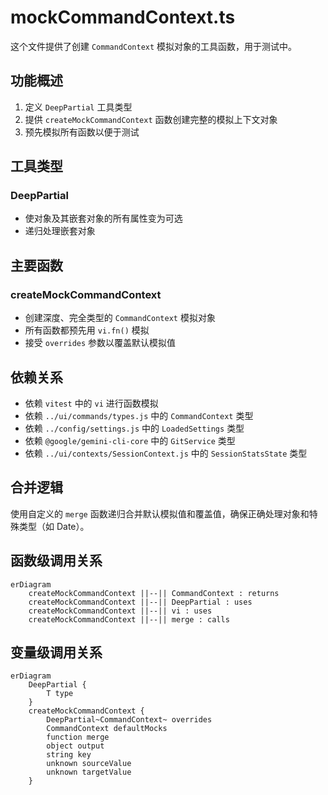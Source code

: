 # mockCommandContext.ts

这个文件提供了创建 `CommandContext` 模拟对象的工具函数，用于测试中。

## 功能概述

1. 定义 `DeepPartial` 工具类型
2. 提供 `createMockCommandContext` 函数创建完整的模拟上下文对象
3. 预先模拟所有函数以便于测试

## 工具类型

### DeepPartial
- 使对象及其嵌套对象的所有属性变为可选
- 递归处理嵌套对象

## 主要函数

### createMockCommandContext
- 创建深度、完全类型的 `CommandContext` 模拟对象
- 所有函数都预先用 `vi.fn()` 模拟
- 接受 `overrides` 参数以覆盖默认模拟值

## 依赖关系

- 依赖 `vitest` 中的 `vi` 进行函数模拟
- 依赖 `../ui/commands/types.js` 中的 `CommandContext` 类型
- 依赖 `../config/settings.js` 中的 `LoadedSettings` 类型
- 依赖 `@google/gemini-cli-core` 中的 `GitService` 类型
- 依赖 `../ui/contexts/SessionContext.js` 中的 `SessionStatsState` 类型

## 合并逻辑

使用自定义的 `merge` 函数递归合并默认模拟值和覆盖值，确保正确处理对象和特殊类型（如 Date）。

## 函数级调用关系

```mermaid
erDiagram
    createMockCommandContext ||--|| CommandContext : returns
    createMockCommandContext ||--|| DeepPartial : uses
    createMockCommandContext ||--|| vi : uses
    createMockCommandContext ||--|| merge : calls
```

## 变量级调用关系

```mermaid
erDiagram
    DeepPartial {
        T type
    }
    createMockCommandContext {
        DeepPartial~CommandContext~ overrides
        CommandContext defaultMocks
        function merge
        object output
        string key
        unknown sourceValue
        unknown targetValue
    }
```